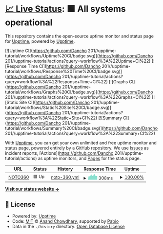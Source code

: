 # [📈 Live Status](https://upptime.github.io/upptime): <!--live status--> **🟩 All systems operational**

This repository contains the open-source uptime monitor and status page for [Upptime](https://upptime.js.org), powered by [Upptime](https://github.com/upptime/upptime).

[![Uptime CI](https://github.com/Dancho 201//upptime-tutorial/workflows/Uptime%20CI/badge.svg)](https://github.com/Dancho 201//upptime-tutorial/actions?query=workflow%3A%22Uptime+CI%22)
[![Response Time CI](https://github.com/Dancho 201//upptime-tutorial/workflows/Response%20Time%20CI/badge.svg)](https://github.com/Dancho 201//upptime-tutorial/actions?query=workflow%3A%22Response+Time+CI%22)
[![Graphs CI](https://github.com/Dancho 201//upptime-tutorial/workflows/Graphs%20CI/badge.svg)](https://github.com/Dancho 201//upptime-tutorial/actions?query=workflow%3A%22Graphs+CI%22)
[![Static Site CI](https://github.com/Dancho 201//upptime-tutorial/workflows/Static%20Site%20CI/badge.svg)](https://github.com/Dancho 201//upptime-tutorial/actions?query=workflow%3A%22Static+Site+CI%22)
[![Summary CI](https://github.com/Dancho 201//upptime-tutorial/workflows/Summary%20CI/badge.svg)](https://github.com/Dancho 201//upptime-tutorial/actions?query=workflow%3A%22Summary+CI%22)

With [Upptime](https://upptime.js.org), you can get your own unlimited and free uptime monitor and status page, powered entirely by a GitHub repository. We use [Issues](https://github.com/upptime/upptime/issues) as incident reports, [Actions](https://github.com/Dancho 201//upptime-tutorial/actions) as uptime monitors, and [Pages](https://upptime.github.io/upptime) for the status page.

<!--start: status pages-->
<!-- This summary is generated by Upptime (https://github.com/upptime/upptime) -->
<!-- Do not edit this manually, your changes will be overwritten -->
<!-- prettier-ignore -->
| URL | Status | History | Response Time | Uptime |
| --- | ------ | ------- | ------------- | ------ |
| <img alt="" src="https://icons.duckduckgo.com/ip3/noto360.com.ico" height="13"> [NOTO360](https://noto360.com) | 🟩 Up | [noto-360.yml](https://github.com/Dancho201/upptime-tutorial/commits/HEAD/history/noto-360.yml) | <details><summary><img alt="Response time graph" src="./graphs/noto-360/response-time-week.png" height="20"> 308ms</summary><br><a href="https://Dancho201.github.io/upptime-tutorial/history/noto-360"><img alt="Response time 303" src="https://img.shields.io/endpoint?url=https%3A%2F%2Fraw.githubusercontent.com%2FDancho201%2Fupptime-tutorial%2FHEAD%2Fapi%2Fnoto-360%2Fresponse-time.json"></a><br><a href="https://Dancho201.github.io/upptime-tutorial/history/noto-360"><img alt="24-hour response time 286" src="https://img.shields.io/endpoint?url=https%3A%2F%2Fraw.githubusercontent.com%2FDancho201%2Fupptime-tutorial%2FHEAD%2Fapi%2Fnoto-360%2Fresponse-time-day.json"></a><br><a href="https://Dancho201.github.io/upptime-tutorial/history/noto-360"><img alt="7-day response time 308" src="https://img.shields.io/endpoint?url=https%3A%2F%2Fraw.githubusercontent.com%2FDancho201%2Fupptime-tutorial%2FHEAD%2Fapi%2Fnoto-360%2Fresponse-time-week.json"></a><br><a href="https://Dancho201.github.io/upptime-tutorial/history/noto-360"><img alt="30-day response time 303" src="https://img.shields.io/endpoint?url=https%3A%2F%2Fraw.githubusercontent.com%2FDancho201%2Fupptime-tutorial%2FHEAD%2Fapi%2Fnoto-360%2Fresponse-time-month.json"></a><br><a href="https://Dancho201.github.io/upptime-tutorial/history/noto-360"><img alt="1-year response time 303" src="https://img.shields.io/endpoint?url=https%3A%2F%2Fraw.githubusercontent.com%2FDancho201%2Fupptime-tutorial%2FHEAD%2Fapi%2Fnoto-360%2Fresponse-time-year.json"></a></details> | <details><summary><a href="https://Dancho201.github.io/upptime-tutorial/history/noto-360">100.00%</a></summary><a href="https://Dancho201.github.io/upptime-tutorial/history/noto-360"><img alt="All-time uptime 100.00%" src="https://img.shields.io/endpoint?url=https%3A%2F%2Fraw.githubusercontent.com%2FDancho201%2Fupptime-tutorial%2FHEAD%2Fapi%2Fnoto-360%2Fuptime.json"></a><br><a href="https://Dancho201.github.io/upptime-tutorial/history/noto-360"><img alt="24-hour uptime 100.00%" src="https://img.shields.io/endpoint?url=https%3A%2F%2Fraw.githubusercontent.com%2FDancho201%2Fupptime-tutorial%2FHEAD%2Fapi%2Fnoto-360%2Fuptime-day.json"></a><br><a href="https://Dancho201.github.io/upptime-tutorial/history/noto-360"><img alt="7-day uptime 100.00%" src="https://img.shields.io/endpoint?url=https%3A%2F%2Fraw.githubusercontent.com%2FDancho201%2Fupptime-tutorial%2FHEAD%2Fapi%2Fnoto-360%2Fuptime-week.json"></a><br><a href="https://Dancho201.github.io/upptime-tutorial/history/noto-360"><img alt="30-day uptime 100.00%" src="https://img.shields.io/endpoint?url=https%3A%2F%2Fraw.githubusercontent.com%2FDancho201%2Fupptime-tutorial%2FHEAD%2Fapi%2Fnoto-360%2Fuptime-month.json"></a><br><a href="https://Dancho201.github.io/upptime-tutorial/history/noto-360"><img alt="1-year uptime 100.00%" src="https://img.shields.io/endpoint?url=https%3A%2F%2Fraw.githubusercontent.com%2FDancho201%2Fupptime-tutorial%2FHEAD%2Fapi%2Fnoto-360%2Fuptime-year.json"></a></details>

<!--end: status pages-->

[**Visit our status website →**](https://upptime.github.io/upptime)

## 📄 License

- Powered by: [Upptime](https://github.com/upptime/upptime)
- Code: [MIT](./LICENSE) © [Anand Chowdhary](https://anandchowdhary.com), supported by [Pabio](https://pabio.com)
- Data in the `./history` directory: [Open Database License](https://opendatacommons.org/licenses/odbl/1-0/)
